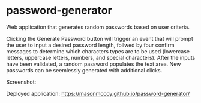 # password-generator
Web application that generates random passwords based on user criteria.

Clicking the Generate Password button will trigger an event that will prompt the user to input a desired password length, follwed by four confirm messages to determine which characters types are to be used (lowercase letters, uppercase letters, numbers, and special characters). After the inputs have been validated, a random password populates the text area. New passwords can be seemlessly generated with additional clicks.

Screenshot:


Deployed application:
https://masonmccoy.github.io/password-generator/